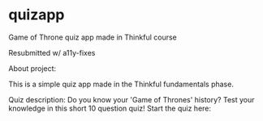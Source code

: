 # quizapp
Game of Throne quiz app made in Thinkful course 

Resubmitted w/ a11y-fixes

About project: 

This is a simple quiz app made in the Thinkful fundamentals phase. 

Quiz description: 
  Do you know your 'Game of Thrones' history? Test your knowledge in this short 10 question quiz! 
  Start the quiz here: 
